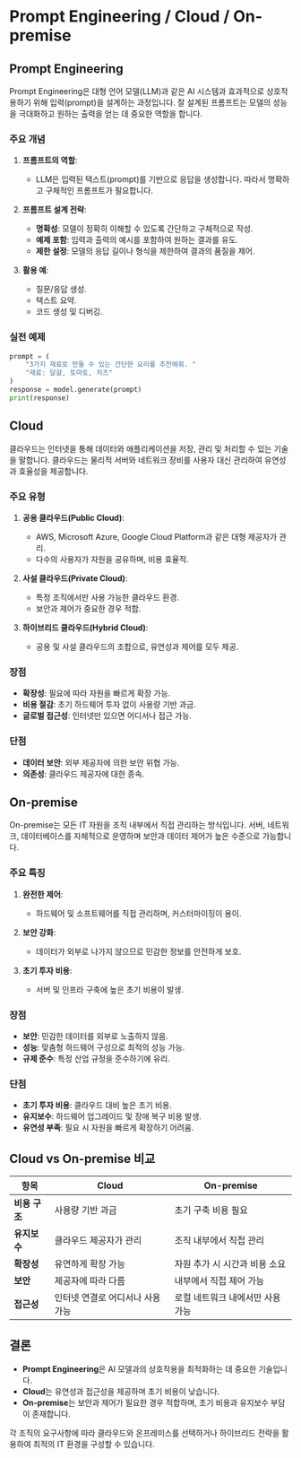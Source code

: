 # Prompt Engineering / Cloud / On-premise

## Prompt Engineering

Prompt Engineering은 대형 언어 모델(LLM)과 같은 AI 시스템과 효과적으로 상호작용하기 위해 입력(prompt)을 설계하는 과정입니다. 잘 설계된 프롬프트는 모델의 성능을 극대화하고 원하는 출력을 얻는 데 중요한 역할을 합니다.

### 주요 개념

1. **프롬프트의 역할**:
   - LLM은 입력된 텍스트(prompt)를 기반으로 응답을 생성합니다. 따라서 명확하고 구체적인 프롬프트가 필요합니다.

2. **프롬프트 설계 전략**:
   - **명확성**: 모델이 정확히 이해할 수 있도록 간단하고 구체적으로 작성.
   - **예제 포함**: 입력과 출력의 예시를 포함하여 원하는 결과를 유도.
   - **제한 설정**: 모델의 응답 길이나 형식을 제한하여 결과의 품질을 제어.

3. **활용 예**:
   - 질문/응답 생성.
   - 텍스트 요약.
   - 코드 생성 및 디버깅.

### 실전 예제

```python
prompt = (
    "3가지 재료로 만들 수 있는 간단한 요리를 추천해줘. "
    "재료: 달걀, 토마토, 치즈"
)
response = model.generate(prompt)
print(response)
```


## Cloud

클라우드는 인터넷을 통해 데이터와 애플리케이션을 저장, 관리 및 처리할 수 있는 기술을 말합니다. 클라우드는 물리적 서버와 네트워크 장비를 사용자 대신 관리하여 유연성과 효율성을 제공합니다.

### 주요 유형

1. **공용 클라우드(Public Cloud)**:
   - AWS, Microsoft Azure, Google Cloud Platform과 같은 대형 제공자가 관리.
   - 다수의 사용자가 자원을 공유하며, 비용 효율적.

2. **사설 클라우드(Private Cloud)**:
   - 특정 조직에서만 사용 가능한 클라우드 환경.
   - 보안과 제어가 중요한 경우 적합.

3. **하이브리드 클라우드(Hybrid Cloud)**:
   - 공용 및 사설 클라우드의 조합으로, 유연성과 제어를 모두 제공.

### 장점

- **확장성**: 필요에 따라 자원을 빠르게 확장 가능.
- **비용 절감**: 초기 하드웨어 투자 없이 사용량 기반 과금.
- **글로벌 접근성**: 인터넷만 있으면 어디서나 접근 가능.

### 단점

- **데이터 보안**: 외부 제공자에 의한 보안 위협 가능.
- **의존성**: 클라우드 제공자에 대한 종속.


## On-premise

On-premise는 모든 IT 자원을 조직 내부에서 직접 관리하는 방식입니다. 서버, 네트워크, 데이터베이스를 자체적으로 운영하며 보안과 데이터 제어가 높은 수준으로 가능합니다.

### 주요 특징

1. **완전한 제어**:
   - 하드웨어 및 소프트웨어를 직접 관리하며, 커스터마이징이 용이.

2. **보안 강화**:
   - 데이터가 외부로 나가지 않으므로 민감한 정보를 안전하게 보호.

3. **초기 투자 비용**:
   - 서버 및 인프라 구축에 높은 초기 비용이 발생.

### 장점

- **보안**: 민감한 데이터를 외부로 노출하지 않음.
- **성능**: 맞춤형 하드웨어 구성으로 최적의 성능 가능.
- **규제 준수**: 특정 산업 규정을 준수하기에 유리.

### 단점

- **초기 투자 비용**: 클라우드 대비 높은 초기 비용.
- **유지보수**: 하드웨어 업그레이드 및 장애 복구 비용 발생.
- **유연성 부족**: 필요 시 자원을 빠르게 확장하기 어려움.


## Cloud vs On-premise 비교

| 항목             | Cloud                                | On-premise                          |
|------------------|-------------------------------------|-------------------------------------|
| **비용 구조**    | 사용량 기반 과금                    | 초기 구축 비용 필요                 |
| **유지보수**    | 클라우드 제공자가 관리               | 조직 내부에서 직접 관리             |
| **확장성**      | 유연하게 확장 가능                   | 자원 추가 시 시간과 비용 소요       |
| **보안**        | 제공자에 따라 다름                   | 내부에서 직접 제어 가능             |
| **접근성**      | 인터넷 연결로 어디서나 사용 가능      | 로컬 네트워크 내에서만 사용 가능    |


## 결론

- **Prompt Engineering**은 AI 모델과의 상호작용을 최적화하는 데 중요한 기술입니다.
- **Cloud**는 유연성과 접근성을 제공하며 초기 비용이 낮습니다.
- **On-premise**는 보안과 제어가 필요한 경우 적합하며, 초기 비용과 유지보수 부담이 존재합니다.

각 조직의 요구사항에 따라 클라우드와 온프레미스를 선택하거나 하이브리드 전략을 활용하여 최적의 IT 환경을 구성할 수 있습니다.
